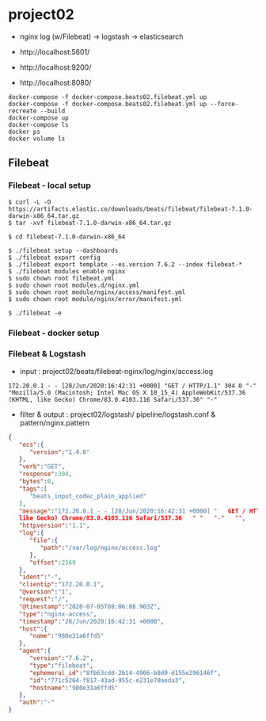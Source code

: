 # project02
- nginx log (w/Filebeat) -> logstash -> elasticsearch

- http://localhost:5601/
- http://localhost:9200/
- http://localhost:8080/

```
docker-compose -f docker-compose.beats02.filebeat.yml up
docker-compose -f docker-compose.beats02.filebeat.yml up --force-recreate --build 
docker-compose up
docker-compose ls
docker ps
docker volume ls
```

## Filebeat

### Filebeat - local setup
```
$ curl -L -O https://artifacts.elastic.co/downloads/beats/filebeat/filebeat-7.1.0-darwin-x86_64.tar.gz
$ tar -xvf filebeat-7.1.0-darwin-x86_64.tar.gz

$ cd filebeat-7.1.0-darwin-x86_64

$ ./filebeat setup --dashboards
$ ./filebeat export config
$ ./filebeat export template --es.version 7.6.2 --index filebeat-*
$ ./filebeat modules enable nginx
$ sudo chown root filebeat.yml
$ sudo chown root modules.d/nginx.yml
$ sudo chown root module/nginx/access/manifest.yml
$ sudo chown root module/nginx/error/manifest.yml

$ ./filebeat -e
```

### Filebeat - docker setup

### Filebeat & Logstash

- input : project02/beats/filebeat-nginx/log/nginx/access.log
```
172.20.0.1 - - [28/Jun/2020:16:42:31 +0000] "GET / HTTP/1.1" 304 0 "-" "Mozilla/5.0 (Macintosh; Intel Mac OS X 10_15_4) AppleWebKit/537.36 (KHTML, like Gecko) Chrome/83.0.4103.116 Safari/537.36" "-"
```

- filter & output : project02/logstash/ pipeline/logstash.conf & pattern/nginx.pattern
```json
{
   "ecs":{
      "version":"1.4.0"
   },
   "verb":"GET",
   "response":304,
   "bytes":0,
   "tags":[
      "beats_input_codec_plain_applied"
   ],
   "message":"172.20.0.1 - - [28/Jun/2020:16:42:31 +0000] "   GET / HTTP/1.1   " 304 0 "   "-"   " "   Mozilla/5.0 (Macintosh; Intel Mac OS X 10_15_4) AppleWebKit/537.36 (KHTML,
   like Gecko) Chrome/83.0.4103.116 Safari/537.36   " "   "-"   "",
   "httpversion":"1.1",
   "log":{
      "file":{
         "path":"/var/log/nginx/access.log"
      },
      "offset":2569
   },
   "ident":"-",
   "clientip":"172.20.0.1",
   "@version":"1",
   "request":"/",
   "@timestamp":"2020-07-05T08:06:08.903Z",
   "type":"nginx-access",
   "timestamp":"28/Jun/2020:16:42:31 +0000",
   "host":{
      "name":"980e31a6ffd5"
   },
   "agent":{
      "version":"7.6.2",
      "type":"filebeat",
      "ephemeral_id":"8fb63cdd-2b14-4906-b8d9-d155e296146f",
      "id":"771c5264-f817-43ad-955c-e231e70aeda3",
      "hostname":"980e31a6ffd5"
   },
   "auth":"-"
}
```